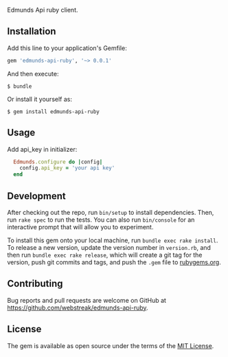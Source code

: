 Edmunds Api ruby client.

## Installation

Add this line to your application's Gemfile:

```ruby
gem 'edmunds-api-ruby', '~> 0.0.1'
```

And then execute:

    $ bundle

Or install it yourself as:

    $ gem install edmunds-api-ruby

## Usage
Add api_key in initializer:

```ruby
  Edmunds.configure do |config|
    config.api_key = 'your api key'
  end
```

## Development

After checking out the repo, run `bin/setup` to install dependencies. Then, run `rake spec` to run the tests. You can also run `bin/console` for an interactive prompt that will allow you to experiment.

To install this gem onto your local machine, run `bundle exec rake install`. To release a new version, update the version number in `version.rb`, and then run `bundle exec rake release`, which will create a git tag for the version, push git commits and tags, and push the `.gem` file to [rubygems.org](https://rubygems.org).

## Contributing

Bug reports and pull requests are welcome on GitHub at https://github.com/webstreak/edmunds-api-ruby.


## License

The gem is available as open source under the terms of the [MIT License](http://opensource.org/licenses/MIT).
